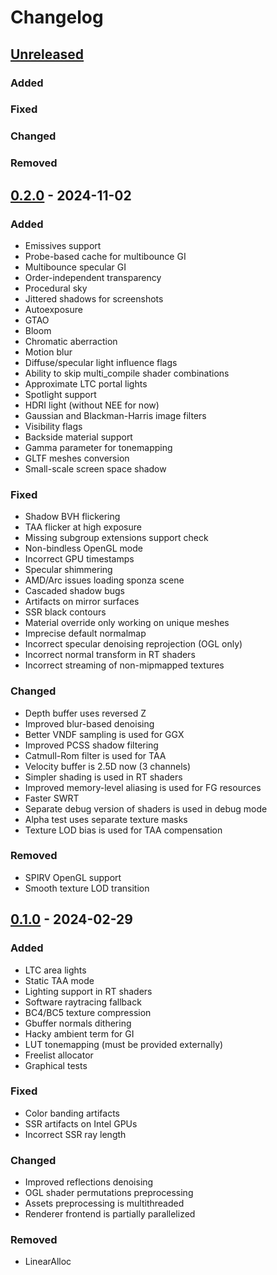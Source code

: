 # Changelog

## [Unreleased]

### Added

### Fixed

### Changed

### Removed

## [0.2.0] - 2024-11-02

### Added

- Emissives support
- Probe-based cache for multibounce GI
- Multibounce specular GI
- Order-independent transparency
- Procedural sky
- Jittered shadows for screenshots
- Autoexposure
- GTAO
- Bloom
- Chromatic aberraction
- Motion blur
- Diffuse/specular light influence flags
- Ability to skip multi_compile shader combinations
- Approximate LTC portal lights
- Spotlight support
- HDRI light (without NEE for now)
- Gaussian and Blackman-Harris image filters
- Visibility flags
- Backside material support
- Gamma parameter for tonemapping
- GLTF meshes conversion
- Small-scale screen space shadow

### Fixed

- Shadow BVH flickering
- TAA flicker at high exposure
- Missing subgroup extensions support check
- Non-bindless OpenGL mode
- Incorrect GPU timestamps
- Specular shimmering
- AMD/Arc issues loading sponza scene
- Cascaded shadow bugs
- Artifacts on mirror surfaces
- SSR black contours
- Material override only working on unique meshes
- Imprecise default normalmap
- Incorrect specular denoising reprojection (OGL only)
- Incorrect normal transform in RT shaders
- Incorrect streaming of non-mipmapped textures

### Changed

- Depth buffer uses reversed Z
- Improved blur-based denoising
- Better VNDF sampling is used for GGX
- Improved PCSS shadow filtering
- Catmull-Rom filter is used for TAA
- Velocity buffer is 2.5D now (3 channels)
- Simpler shading is used in RT shaders
- Improved memory-level aliasing is used for FG resources
- Faster SWRT
- Separate debug version of shaders is used in debug mode
- Alpha test uses separate texture masks
- Texture LOD bias is used for TAA compensation

### Removed

- SPIRV OpenGL support
- Smooth texture LOD transition

## [0.1.0] - 2024-02-29

### Added

- LTC area lights
- Static TAA mode
- Lighting support in RT shaders
- Software raytracing fallback
- BC4/BC5 texture compression
- Gbuffer normals dithering
- Hacky ambient term for GI
- LUT tonemapping (must be provided externally)
- Freelist allocator
- Graphical tests

### Fixed

- Color banding artifacts
- SSR artifacts on Intel GPUs
- Incorrect SSR ray length

### Changed

- Improved reflections denoising
- OGL shader permutations preprocessing
- Assets preprocessing is multithreaded
- Renderer frontend is partially parallelized

### Removed

- LinearAlloc


[Unreleased]: https://github.com/sergcpp/Eng/compare/v0.2.0...master
[0.2.0]: https://github.com/sergcpp/Eng/releases/v0.2.0
[0.1.0]: https://github.com/sergcpp/Eng/releases/v0.1.0
